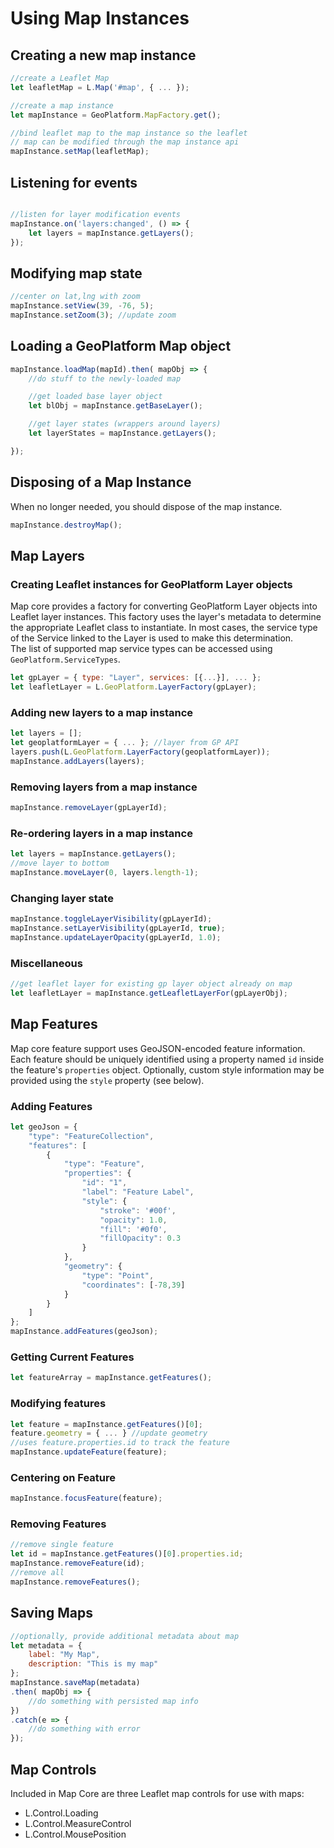 
# Using Map Instances

## Creating a new map instance

```javascript
//create a Leaflet Map
let leafletMap = L.Map('#map', { ... });

//create a map instance
let mapInstance = GeoPlatform.MapFactory.get();

//bind leaflet map to the map instance so the leaflet
// map can be modified through the map instance api
mapInstance.setMap(leafletMap);
```

## Listening for events

```javascript

//listen for layer modification events
mapInstance.on('layers:changed', () => {
    let layers = mapInstance.getLayers();
});
```

## Modifying map state

```javascript
//center on lat,lng with zoom
mapInstance.setView(39, -76, 5);
mapInstance.setZoom(3); //update zoom
```

## Loading a GeoPlatform Map object

```javascript
mapInstance.loadMap(mapId).then( mapObj => {
    //do stuff to the newly-loaded map

    //get loaded base layer object
    let blObj = mapInstance.getBaseLayer();

    //get layer states (wrappers around layers)
    let layerStates = mapInstance.getLayers();

});
```

## Disposing of a Map Instance
When no longer needed, you should dispose of the map instance.
```javascript
mapInstance.destroyMap();
```


## Map Layers

### Creating Leaflet instances for GeoPlatform Layer objects
Map core provides a factory for converting GeoPlatform Layer objects
into Leaflet layer instances. This factory uses the layer's metadata to
determine the appropriate Leaflet class to instantiate. In most cases, the
service type of the Service linked to the Layer is used to make this determination.  
The list of supported map service types can be accessed using `GeoPlatform.ServiceTypes`.

```javascript
let gpLayer = { type: "Layer", services: [{...}], ... };
let leafletLayer = L.GeoPlatform.LayerFactory(gpLayer);
```

### Adding new layers to a map instance
```javascript
let layers = [];
let geoplatformLayer = { ... }; //layer from GP API
layers.push(L.GeoPlatform.LayerFactory(geoplatformLayer));
mapInstance.addLayers(layers);
```

### Removing layers from a map instance
```javascript
mapInstance.removeLayer(gpLayerId);
```

### Re-ordering layers in a map instance
```javascript
let layers = mapInstance.getLayers();
//move layer to bottom
mapInstance.moveLayer(0, layers.length-1);
```

### Changing layer state
```javascript
mapInstance.toggleLayerVisibility(gpLayerId);
mapInstance.setLayerVisibility(gpLayerId, true);
mapInstance.updateLayerOpacity(gpLayerId, 1.0);
```

### Miscellaneous
```javascript
//get leaflet layer for existing gp layer object already on map
let leafletLayer = mapInstance.getLeafletLayerFor(gpLayerObj);
```


## Map Features

Map core feature support uses GeoJSON-encoded feature information. Each feature
should be uniquely identified using a property named `id` inside the
feature's `properties` object. Optionally, custom style information may be provided
using the `style` property (see below).

### Adding Features
```javascript
let geoJson = {
    "type": "FeatureCollection",
    "features": [
        {
            "type": "Feature",
            "properties": {
                "id": "1",
                "label": "Feature Label",
                "style": {
                    "stroke": '#00f',
                    "opacity": 1.0,
                    "fill": '#0f0',
                    "fillOpacity": 0.3
                }
            },
            "geometry": {
                "type": "Point",
                "coordinates": [-78,39]
            }
        }
    ]
};
mapInstance.addFeatures(geoJson);
```

### Getting Current Features
```javascript
let featureArray = mapInstance.getFeatures();
```

### Modifying features
```javascript
let feature = mapInstance.getFeatures()[0];
feature.geometry = { ... } //update geometry
//uses feature.properties.id to track the feature
mapInstance.updateFeature(feature);
```

### Centering on Feature
```javascript
mapInstance.focusFeature(feature);
```

### Removing Features
```javascript
//remove single feature
let id = mapInstance.getFeatures()[0].properties.id;
mapInstance.removeFeature(id);
//remove all
mapInstance.removeFeatures();
```


## Saving Maps

```javascript
//optionally, provide additional metadata about map
let metadata = {
    label: "My Map",
    description: "This is my map"
};
mapInstance.saveMap(metadata)
.then( mapObj => {
    //do something with persisted map info
})
.catch(e => {
    //do something with error
});
```

## Map Controls
Included in Map Core are three Leaflet map controls for use with maps:
- L.Control.Loading
- L.Control.MeasureControl
- L.Control.MousePosition
